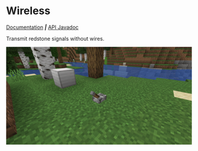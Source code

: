 # Wireless

[Documentation](https://robertlit.gitbook.io/wireless/)  _**|**_ [API Javadoc](https://robertlit.github.io/wireless/docs/)

Transmit redstone signals without wires.

![](./img/block_receive.gif)